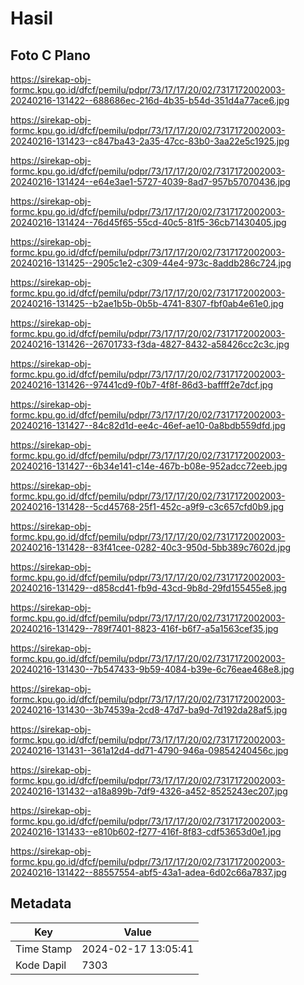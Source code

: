 # Hasil

## Foto C Plano

https://sirekap-obj-formc.kpu.go.id/dfcf/pemilu/pdpr/73/17/17/20/02/7317172002003-20240216-131422--688686ec-216d-4b35-b54d-351d4a77ace6.jpg

https://sirekap-obj-formc.kpu.go.id/dfcf/pemilu/pdpr/73/17/17/20/02/7317172002003-20240216-131423--c847ba43-2a35-47cc-83b0-3aa22e5c1925.jpg

https://sirekap-obj-formc.kpu.go.id/dfcf/pemilu/pdpr/73/17/17/20/02/7317172002003-20240216-131424--e64e3ae1-5727-4039-8ad7-957b57070436.jpg

https://sirekap-obj-formc.kpu.go.id/dfcf/pemilu/pdpr/73/17/17/20/02/7317172002003-20240216-131424--76d45f65-55cd-40c5-81f5-36cb71430405.jpg

https://sirekap-obj-formc.kpu.go.id/dfcf/pemilu/pdpr/73/17/17/20/02/7317172002003-20240216-131425--2905c1e2-c309-44e4-973c-8addb286c724.jpg

https://sirekap-obj-formc.kpu.go.id/dfcf/pemilu/pdpr/73/17/17/20/02/7317172002003-20240216-131425--b2ae1b5b-0b5b-4741-8307-fbf0ab4e61e0.jpg

https://sirekap-obj-formc.kpu.go.id/dfcf/pemilu/pdpr/73/17/17/20/02/7317172002003-20240216-131426--26701733-f3da-4827-8432-a58426cc2c3c.jpg

https://sirekap-obj-formc.kpu.go.id/dfcf/pemilu/pdpr/73/17/17/20/02/7317172002003-20240216-131426--97441cd9-f0b7-4f8f-86d3-baffff2e7dcf.jpg

https://sirekap-obj-formc.kpu.go.id/dfcf/pemilu/pdpr/73/17/17/20/02/7317172002003-20240216-131427--84c82d1d-ee4c-46ef-ae10-0a8bdb559dfd.jpg

https://sirekap-obj-formc.kpu.go.id/dfcf/pemilu/pdpr/73/17/17/20/02/7317172002003-20240216-131427--6b34e141-c14e-467b-b08e-952adcc72eeb.jpg

https://sirekap-obj-formc.kpu.go.id/dfcf/pemilu/pdpr/73/17/17/20/02/7317172002003-20240216-131428--5cd45768-25f1-452c-a9f9-c3c657cfd0b9.jpg

https://sirekap-obj-formc.kpu.go.id/dfcf/pemilu/pdpr/73/17/17/20/02/7317172002003-20240216-131428--83f41cee-0282-40c3-950d-5bb389c7602d.jpg

https://sirekap-obj-formc.kpu.go.id/dfcf/pemilu/pdpr/73/17/17/20/02/7317172002003-20240216-131429--d858cd41-fb9d-43cd-9b8d-29fd155455e8.jpg

https://sirekap-obj-formc.kpu.go.id/dfcf/pemilu/pdpr/73/17/17/20/02/7317172002003-20240216-131429--789f7401-8823-416f-b6f7-a5a1563cef35.jpg

https://sirekap-obj-formc.kpu.go.id/dfcf/pemilu/pdpr/73/17/17/20/02/7317172002003-20240216-131430--7b547433-9b59-4084-b39e-6c76eae468e8.jpg

https://sirekap-obj-formc.kpu.go.id/dfcf/pemilu/pdpr/73/17/17/20/02/7317172002003-20240216-131430--3b74539a-2cd8-47d7-ba9d-7d192da28af5.jpg

https://sirekap-obj-formc.kpu.go.id/dfcf/pemilu/pdpr/73/17/17/20/02/7317172002003-20240216-131431--361a12d4-dd71-4790-946a-09854240456c.jpg

https://sirekap-obj-formc.kpu.go.id/dfcf/pemilu/pdpr/73/17/17/20/02/7317172002003-20240216-131432--a18a899b-7df9-4326-a452-8525243ec207.jpg

https://sirekap-obj-formc.kpu.go.id/dfcf/pemilu/pdpr/73/17/17/20/02/7317172002003-20240216-131433--e810b602-f277-416f-8f83-cdf53653d0e1.jpg

https://sirekap-obj-formc.kpu.go.id/dfcf/pemilu/pdpr/73/17/17/20/02/7317172002003-20240216-131422--88557554-abf5-43a1-adea-6d02c66a7837.jpg


## Metadata

| Key        | Value               |
| ---------- | ------------------- |
| Time Stamp | 2024-02-17 13:05:41 |
| Kode Dapil | 7303                |



